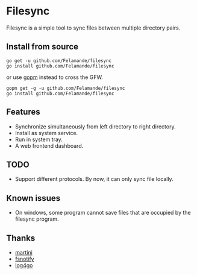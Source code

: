 ﻿# Filesync

Filesync is a simple tool to sync files between multiple directory pairs.

## Install from source
```
go get -u github.com/Felamande/filesync
go install github.com/Felamande/filesync
```
or use [gopm](http://gopm.io) instead to cross the GFW.
```
gopm get -g -u github.com/Felamande/filesync 
go install github.com/Felamande/filesync
```

## Features
* Synchronize simultaneously from left directory to right directory.
* Install as system service.
* Run in system tray.
* A web frontend dashboard.

## TODO
* Support different protocols. By now, it can only sync file locally.

## Known issues
* On windows, some program cannot save files that are occupied by the filesync program.

## Thanks
* [martini](https://github.com/go-martini/martini)
* [fsnotify](https://gopkg.in/fsnotify.v1)
* [log4go](https://code.google.com/p/log4go)





